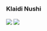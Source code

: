 ### Klaidi Nushi

<img align="center" src="https://github-readme-stats.vercel.app/api?username=nushiklaidi&theme=blueberry&show_icons=true" />
<img align="center" src="https://github-readme-stats.vercel.app/api/top-langs/?username=nushiklaidi&layout=compact&theme=blueberry&langs_count=7&layout=compact" />

<!--
**nushiklaidi/nushiklaidi** is a ✨ _special_ ✨ repository because its `README.md` (this file) appears on your GitHub profile.

Here are some ideas to get you started:

- 🔭 I’m currently working on ...
- 🌱 I’m currently learning ...
- 👯 I’m looking to collaborate on ...
- 🤔 I’m looking for help with ...
- 💬 Ask me about ...
- 📫 How to reach me: ...
- 😄 Pronouns: ...
- ⚡ Fun fact: ...
-->
